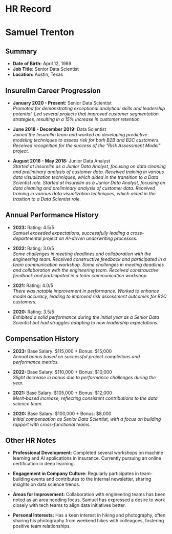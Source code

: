 # HR Record

# Samuel Trenton

## Summary
- **Date of Birth:** April 12, 1989  
- **Job Title:** Senior Data Scientist  
- **Location:** Austin, Texas  

## Insurellm Career Progression
- **January 2020 - Present:** Senior Data Scientist  
  *Promoted for demonstrating exceptional analytical skills and leadership potential. Led several projects that improved customer segmentation strategies, resulting in a 15% increase in customer retention.*

- **June 2018 - December 2019:** Data Scientist  
  *Joined the Insurellm team and worked on developing predictive modeling techniques to assess risk for both B2B and B2C customers. Received recognition for the success of the "Risk Assessment Model" project.*

- **August 2016 - May 2018:** Junior Data Analyst  
  *Started at Insurellm as a Junior Data Analyst, focusing on data cleaning and preliminary analysis of customer data. Received training in various data visualization techniques, which aided in the transition to a Data Scientist role.*
  *Started at Insurellm as a Junior Data Analyst, focusing on data cleaning and preliminary analysis of customer data. Received training in various data visualization techniques, which aided in the trasition to a Data Scientist role.*

## Annual Performance History
- **2023:** Rating: 4.5/5  
  *Samuel exceeded expectations, successfully leading a cross-departmental project on AI-driven underwriting processes.*

- **2022:** Rating: 3.0/5  
  *Some challenges in meeting deadlines and collaboration with the engineering team. Received constructive feedback and participated in a team communication workshop.*
  *Some challenges in meeting deadlines and collaboration with the engineering team. Received constrauctive feedback and participated in a team communication workshop.*

- **2021:** Rating: 4.0/5  
  *There was notable improvement in performance. Worked to enhance model accuracy, leading to improved risk assessment outcomes for B2C customers.*

- **2020:** Rating: 3.5/5  
  *Exhibited a solid performance during the initial year as a Senior Data Scientist but had struggles adapting to new leadership expectations.*

## Compensation History
- **2023:** Base Salary: $115,000 + Bonus: $15,000  
  *Annual bonus based on successful project completions and performance metrics.*

- **2022:** Base Salary: $110,000 + Bonus: $10,000  
  *Slight decrease in bonus due to performance challenges during the year.*

- **2021:** Base Salary: $105,000 + Bonus: $12,000  
  *Merit-based increase, reflecting consistent contributions to the data science team.*

- **2020:** Base Salary: $100,000 + Bonus: $8,000  
  *Initial compensation as Senior Data Scientist, with a focus on building rapport with cross-functional teams.*

## Other HR Notes
- **Professional Development:** Completed several workshops on machine learning and AI applications in insurance. Currently pursuing an online certification in deep learning.

- **Engagement in Company Culture:** Regularly participates in team-building events and contributes to the internal newsletter, sharing insights on data science trends.

- **Areas for Improvement:** Collaboration with engineering teams has been noted as an area needing focus. Samuel has expressed a desire to work closely with tech teams to align data initiatives better.

- **Personal Interests:** Has a keen interest in hiking and photography, often sharing his photography from weekend hikes with colleagues, fostering positive team relationships.